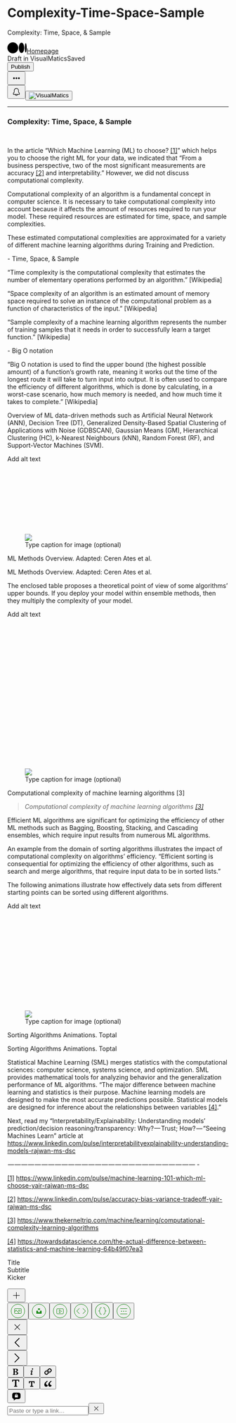 # Complexity-Time-Space-Sample
Complexity: Time, Space, &amp; Sample
<html xmlns:cc="http://creativecommons.org/ns#"><head prefix="og: http://ogp.me/ns# fb: http://ogp.me/ns/fb# medium-com: http://ogp.me/ns/fb/medium-com#"><meta name="google" content="notranslate"><meta http-equiv="Content-Type" content="text/html; charset=utf-8"><meta name="viewport" content="width=device-width, initial-scale=1.0, viewport-fit=contain"><title>Editing Complexity: Time, Space, &amp; Sample – Medium</title><link rel="canonical" href="https://medium.com/p/a00f5484d0e2/edit"><meta name="robots" content="index, follow"><meta name="title" content="Editing Complexity: Time, Space, &amp; Sample – Medium"><meta name="referrer" content="always"><meta name="description" content="You are currently editing Complexity: Time, Space, &amp; Sample."><meta name="theme-color" content="#000000"><meta property="og:title" content="Editing Complexity: Time, Space, &amp; Sample – Medium"><meta property="twitter:title" content="Editing Complexity: Time, Space, &amp; Sample – Medium"><meta property="og:url" content="https://medium.com/p/a00f5484d0e2/edit"><meta property="fb:app_id" content="542599432471018"><meta property="og:description" content="You are currently editing Complexity: Time, Space, &amp; Sample."><meta name="twitter:description" content="You are currently editing Complexity: Time, Space, &amp; Sample."><meta name="twitter:image:src" content=""><meta name="twitter:site" content="@Medium"><meta property="og:site_name" content="Medium"><meta name="twitter:app:name:iphone" content="Medium"><meta name="twitter:app:id:iphone" content="828256236"><meta name="twitter:app:url:iphone" content="medium://p/a00f5484d0e2/edit"><meta property="al:ios:app_name" content="Medium"><meta property="al:ios:app_store_id" content="828256236"><meta property="al:android:package" content="com.medium.reader"><meta property="al:android:app_name" content="Medium"><meta property="al:ios:url" content="medium://p/a00f5484d0e2/edit"><meta property="al:android:url" content="medium://p/a00f5484d0e2/edit"><meta property="al:web:url" content="https://medium.com/p/a00f5484d0e2/edit"><link rel="search" type="application/opensearchdescription+xml" title="Medium" href="/osd.xml"><link rel="alternate" href="android-app://com.medium.reader/https/medium.com/p/a00f5484d0e2/edit"><script async="" src="https://cdn.branch.io/branch-latest.min.js"></script><script type="application/ld+json">{"@context":"http://schema.org","@type":"NewsArticle","image":{"@type":"ImageObject","width":744,"height":260,"url":"https://cdn-images-1.medium.com/max/744/0*t-SLohnifOaPkCt8"},"url":"https://medium.com/p/a00f5484d0e2/edit","dateCreated":"2023-01-30T21:17:10.004Z","datePublished":"2023-01-30T21:17:10.004Z","dateModified":"2023-01-30T21:17:25.121Z","headline":"Complexity: Time, Space, & Sample","name":"Complexity: Time, Space, & Sample","articleId":"a00f5484d0e2","thumbnailUrl":"https://cdn-images-1.medium.com/max/744/0*t-SLohnifOaPkCt8","author":{"@type":"Person","name":"VisualMatics","url":"https://medium.com/@visualmatics"},"creator":["VisualMatics"],"publisher":{"@type":"Organization","name":"Medium","url":"https://medium.com/","logo":{"@type":"ImageObject","width":308,"height":60,"url":"https://cdn-images-1.medium.com/max/308/1*OMF3fSqH8t4xBJ9-6oZDZw.png"}},"mainEntityOfPage":"https://medium.com/p/a00f5484d0e2/edit"}</script><link rel="stylesheet" type="text/css" class="js-glyph-" id="glyph-8" href="https://glyph.medium.com/css/e/sr/latin/e/ssr/latin/e/ssb/latin/m2-unbound-source-serif-pro.css"><link rel="stylesheet" href="https://cdn-static-1.medium.com/_/fp/css/main-branding-base.tYgUPOPw7MGBp8T9C8o3PQ.12.css"><script>!function(n,e){var t,o,i,c=[],f={passive:!0,capture:!0},r=new Date,a="pointerup",u="pointercancel";function p(n,c){t||(t=c,o=n,i=new Date,w(e),s())}function s(){o>=0&&o<i-r&&(c.forEach(function(n){n(o,t)}),c=[])}function l(t){if(t.cancelable){var o=(t.timeStamp>1e12?new Date:performance.now())-t.timeStamp;"pointerdown"==t.type?function(t,o){function i(){p(t,o),r()}function c(){r()}function r(){e(a,i,f),e(u,c,f)}n(a,i,f),n(u,c,f)}(o,t):p(o,t)}}function w(n){["click","mousedown","keydown","touchstart","pointerdown"].forEach(function(e){n(e,l,f)})}w(n),self.perfMetrics=self.perfMetrics||{},self.perfMetrics.onFirstInputDelay=function(n){c.push(n),s()}}(addEventListener,removeEventListener);</script><script>document.domain = document.domain;</script><script>if (window.top !== window.self) window.location = 'about:blank';var OB_startTime = new Date().getTime(); var OB_loadErrors = []; function _onerror(e) { OB_loadErrors.push(e) }; if (document.addEventListener) document.addEventListener("error", _onerror, true); else if (document.attachEvent) document.attachEvent("onerror", _onerror); function _asyncScript(u) {var d = document, f = d.getElementsByTagName("script")[0], s = d.createElement("script"); s.type = "text/javascript"; s.async = true; s.src = u; f.parentNode.insertBefore(s, f);}function _asyncStyles(u) {var d = document, f = d.getElementsByTagName("script")[0], s = d.createElement("link"); s.rel = "stylesheet"; s.href = u; f.parentNode.insertBefore(s, f); return s}(new Image()).src = "/_/stat?event=pixel.load&origin=" + encodeURIComponent(location.origin);</script><script>window.ga=window.ga||function(){(ga.q=ga.q||[]).push(arguments)};ga.l=+new Date; ga("create", "UA-24232453-2", "auto", {"allowLinker": true, "legacyCookieDomain": window.location.hostname});ga("send", "pageview");</script><script async="" src="https://www.google-analytics.com/analytics.js"></script><!--[if lt IE 9]><script charset="UTF-8" src="https://cdn-static-1.medium.com/_/fp/js/shiv.RI2ePTZ5gFmMgLzG5bEVAA.12.js"></script><![endif]--><link rel="icon" href="https://miro.medium.com/1*m-R_BkNf1Qjr1YbyOIJY2w.png" class="js-favicon"><link rel="apple-touch-icon" sizes="152x152" href="https://cdn-images-1.medium.com/fit/c/152/152/1*m-R_BkNf1Qjr1YbyOIJY2w.png"><link rel="apple-touch-icon" sizes="120x120" href="https://cdn-images-1.medium.com/fit/c/120/120/1*m-R_BkNf1Qjr1YbyOIJY2w.png"><link rel="apple-touch-icon" sizes="76x76" href="https://cdn-images-1.medium.com/fit/c/76/76/1*m-R_BkNf1Qjr1YbyOIJY2w.png"><link rel="apple-touch-icon" sizes="60x60" href="https://cdn-images-1.medium.com/fit/c/60/60/1*m-R_BkNf1Qjr1YbyOIJY2w.png"><link rel="mask-icon" href="https://cdn-static-1.medium.com/_/fp/icons/monogram-mask.KPLCSFEZviQN0jQ7veN2RQ.12.svg" color="#171717"><meta property="og:type" content="website"></head><body itemscope="" class="postShowScreen is-postEditMode browser-chrome os-windows is-withMagicUnderlines v-unbound v-glyph v-glyph--m2-unbound-source-serif-pro is-js" data-action-scope="_actionscope_0"><script>document.body.className = document.body.className.replace(/(^|\s)is-noJs(\s|$)/, "$1is-js$2")</script><div class="site-main surface-container" id="container"><div class="butterBar butterBar--error" data-action-scope="_actionscope_1"></div><div class="surface" id="_obv.shell._surface_1675114275011" style="display: block; visibility: visible;"><div class="screenContent surface-content" data-used="true" data-action-scope="_actionscope_3"><script src="https://cdnjs.cloudflare.com/ajax/libs/highlight.js/11.6.0/highlight.min.js"></script><canvas class="canvas-renderer" width="730" height="961"></canvas><div class="container u-maxWidth740 u-xs-margin0 notesPositionContainer js-notesPositionContainer"><div class="notesMarkers" data-action-scope="_actionscope_7"></div></div><div class="metabar u-clearfix u-fixed u-backgroundTransparentWhiteDarkest u-xs-sizeFullViewportWidth js-metabar" data-action-scope="_actionscope_6"><div class="branch-journeys-top"></div><div class="js-metabarMiddle metabar-inner u-marginAuto u-maxWidth1032 u-flexCenter u-justifyContentSpaceBetween u-height65 u-xs-height56 u-paddingHorizontal20"><div class="metabar-block u-flex1 u-flexCenter"><div class="js-metabarLogoLeft"><a href="https://medium.com/" data-log-event="home" class="siteNav-logo u-fillBlack u-flex0 u-flexCenter u-paddingTop0"><span class="svgIcon svgIcon--logoMonogramUnbound svgIcon--25px"><svg class="svgIcon-use" height="25" viewBox="0 0 1043.63 592.71"><g data-name="Layer 2"><g data-name="Layer 1"><path d="M588.67 296.36c0 163.67-131.78 296.35-294.33 296.35S0 460 0 296.36 131.78 0 294.34 0s294.33 132.69 294.33 296.36"></path><path d="M911.56 296.36c0 154.06-65.89 279-147.17 279s-147.17-124.94-147.17-279 65.88-279 147.16-279 147.17 124.9 147.17 279"></path><path d="M1043.63 296.36c0 138-23.17 249.94-51.76 249.94s-51.75-111.91-51.75-249.94 23.17-249.94 51.75-249.94 51.76 111.9 51.76 249.94"></path></g></g></svg></span><span class="u-textScreenReader">Homepage</span></a></div><div class="u-flexCenter u-height65 u-xs-height56 u-marginLeft10"><span class="js-metabarMessage u-textColorDarker">Draft in VisualMatics<span class="u-textColorNormal u-marginLeft18">Saved</span></span></div></div><div class="metabar-block u-flex0 u-flexCenter"><div class="u-flexCenter u-height65 u-xs-height56 u-paddingLeft8 u-paddingRight8"><button class="button button--primary button--filled button--smaller button--withChrome u-accentColor--buttonNormal button--publish js-publishButton js-buttonRequiresPostId u-paddingLeft10 u-paddingRight10 button--chromeless js-buttonDisabledPrimary" data-action="show-prepublish" data-action-source="post_edit_prepublish"><span class="js-publishDialogButtonText">Publish</span></button></div><div class="u-flexCenter u-height65 u-xs-height56 u-paddingLeft8 u-paddingRight8"><button class="button button--circle button--chromeless u-baseColor--buttonNormal button--withIcon button--withSvgIcon js-moreActionsButton" data-action="show-post-actions-popover"><span class="svgIcon svgIcon--moreFilled svgIcon--25px"><svg class="svgIcon-use" width="25" height="25"><path d="M5 12.5c0 .552.195 1.023.586 1.414.39.39.862.586 1.414.586.552 0 1.023-.195 1.414-.586.39-.39.586-.862.586-1.414 0-.552-.195-1.023-.586-1.414A1.927 1.927 0 007 10.5c-.552 0-1.023.195-1.414.586-.39.39-.586.862-.586 1.414zm5.617 0c0 .552.196 1.023.586 1.414.391.39.863.586 1.414.586.552 0 1.023-.195 1.414-.586.39-.39.586-.862.586-1.414 0-.552-.195-1.023-.586-1.414a1.927 1.927 0 00-1.414-.586c-.551 0-1.023.195-1.414.586-.39.39-.586.862-.586 1.414zm5.6 0c0 .552.195 1.023.586 1.414.39.39.868.586 1.432.586.551 0 1.023-.195 1.413-.586.391-.39.587-.862.587-1.414 0-.552-.196-1.023-.587-1.414a1.927 1.927 0 00-1.413-.586c-.565 0-1.042.195-1.432.586-.39.39-.586.862-.587 1.414z" fill-rule="evenodd"></path></svg></span></button></div><div class="buttonSet buttonSet--wide"><button class="button button--small button--chromeless is-inSiteNavBar u-baseColor--buttonNormal button--withIcon button--withSvgIcon button--activity js-notificationsButton u-marginRight16 u-xs-marginRight10 u-lineHeight0 u-size25x25" title="Notifications" aria-label="Notifications" data-action="open-notifications"><span class="svgIcon svgIcon--bell svgIcon--25px"><svg class="svgIcon-use" width="25" height="25" viewBox="-293 409 25 25"><path d="M-273.327 423.67l-1.673-1.52v-3.646a5.5 5.5 0 00-6.04-5.474c-2.86.273-4.96 2.838-4.96 5.71v3.41l-1.68 1.553c-.204.19-.32.456-.32.734V427a1 1 0 001 1h3.49a3.079 3.079 0 003.01 2.45 3.08 3.08 0 003.01-2.45h3.49a1 1 0 001-1v-2.59c0-.28-.12-.55-.327-.74zm-7.173 5.63c-.842 0-1.55-.546-1.812-1.3h3.624a1.92 1.92 0 01-1.812 1.3zm6.35-2.45h-12.7v-2.347l1.63-1.51c.236-.216.37-.522.37-.843v-3.41c0-2.35 1.72-4.356 3.92-4.565a4.353 4.353 0 014.78 4.33v3.645c0 .324.137.633.376.85l1.624 1.477v2.373z"></path></svg></span></button><button class="button button--chromeless u-baseColor--buttonNormal is-inSiteNavBar js-userActions" aria-haspopup="true" data-action="open-userActions"><div class="avatar"><img src="https://cdn-images-1.medium.com/fit/c/32/32/1*RlNucLmW3MrgCn2EigWypQ.png" class="avatar-image avatar-image--icon" alt="VisualMatics"></div></button></div></div></div></div><div class="metabar metabar--spacer js-metabarSpacer u-height65 u-xs-height56"></div><main role="main"><article class=" u-minHeight100vhOffset65 u-overflowHidden postArticle postArticle--full"><div class="postArticle-content js-postField js-notesSource editable" id="editor_7" g_editable="true" role="textbox" contenteditable="true" data-default-value="Title
Tell your story…"><section name="7b83" class="section section--body section--first section--last"><div class="section-divider"><hr class="section-divider"></div><div class="section-content"><div class="section-inner sectionLayout--insetColumn"><h3 name="d7da" class="graf graf--h3 graf--leading graf--title">Complexity: Time, Space, &amp;&nbsp;Sample</h3><p name="7908" class="graf graf--p graf--empty graf-after--h3"><br></p><p name="c7f8" class="graf graf--p graf-after--p">In the article “Which Machine Learning (ML) to choose? <a href="https://medium.com/r/?url=https%3A%2F%2Fwww.linkedin.com%2Fpulse%2Fmachine-learning-101-which-ml-choose-yair-rajwan-ms-dsc" data-href="https://medium.com/r/?url=https%3A%2F%2Fwww.linkedin.com%2Fpulse%2Fmachine-learning-101-which-ml-choose-yair-rajwan-ms-dsc" class="markup--anchor markup--p-anchor" data-tooltip="https://medium.com/r/?url=https%3A%2F%2Fwww.linkedin.com%2Fpulse%2Fmachine-learning-101-which-ml-choose-yair-rajwan-ms-dsc" data-tooltip-position="bottom" data-tooltip-type="link" target="_blank">[1]</a>” which helps you to choose the right ML for your data, we indicated that “From a business perspective, two of the most significant measurements are accuracy <a href="https://medium.com/r/?url=https%3A%2F%2Fwww.linkedin.com%2Fpulse%2Faccuracy-bias-variance-tradeoff-yair-rajwan-ms-dsc" data-href="https://medium.com/r/?url=https%3A%2F%2Fwww.linkedin.com%2Fpulse%2Faccuracy-bias-variance-tradeoff-yair-rajwan-ms-dsc" class="markup--anchor markup--p-anchor" data-tooltip="https://medium.com/r/?url=https%3A%2F%2Fwww.linkedin.com%2Fpulse%2Faccuracy-bias-variance-tradeoff-yair-rajwan-ms-dsc" data-tooltip-position="bottom" data-tooltip-type="link" target="_blank">[2]</a> and interpretability.” However, we did not discuss computational complexity.</p><p name="8653" class="graf graf--p graf-after--p">Computational complexity of an algorithm is a fundamental concept in computer science. It is necessary to take computational complexity into account because it affects the amount of resources required to run your model. These required resources are estimated for time, space, and sample complexities.</p><p name="99fc" class="graf graf--p graf-after--p">These estimated computational complexities are approximated for a variety of different machine learning algorithms during Training and Prediction.</p><p name="f51f" class="graf graf--p graf-after--p">- Time, Space, &amp; Sample</p><p name="567f" class="graf graf--p graf--startsWithDoubleQuote graf-after--p">“Time complexity is the computational complexity that estimates the number of elementary operations performed by an algorithm.” [Wikipedia]</p><p name="c2da" class="graf graf--p graf--startsWithDoubleQuote graf-after--p">“Space complexity of an algorithm is an estimated amount of memory space required to solve an instance of the computational problem as a function of characteristics of the input.” [Wikipedia]</p><p name="5187" class="graf graf--p graf--startsWithDoubleQuote graf-after--p">“Sample complexity of a machine learning algorithm represents the number of training samples that it needs in order to successfully learn a target function.” [Wikipedia]</p><p name="29f1" class="graf graf--p graf-after--p">- Big O notation</p><p name="92cc" class="graf graf--p graf--startsWithDoubleQuote graf-after--p">“Big O notation is used to find the upper bound (the highest possible amount) of a function’s growth rate, meaning it works out the time of the longest route it will take to turn input into output. It is often used to compare the efficiency of different algorithms, which is done by calculating, in a worst-case scenario, how much memory is needed, and how much time it takes to complete.” [Wikipedia]</p><p name="db4f" class="graf graf--p graf-after--p">Overview of ML data-driven methods such as Artificial Neural Network (ANN), Decision Tree (DT), Generalized Density-Based Spatial Clustering of Applications with Noise (GDBSCAN), Gaussian Means (GM), Hierarchical Clustering (HC), k-Nearest Neighbours (kNN), Random Forest (RF), and Support-Vector Machines (SVM).</p><p name="8dd6" class="graf graf--p graf-after--p">Add alt text</p><figure tabindex="0" contenteditable="false" name="8d41" class="graf graf--figure graf-after--p is-defaultValue"><div class="aspectRatioPlaceholder is-locked" style="max-width: 700px; max-height: 245px;"><div class="aspectRatioPlaceholder-fill" style="padding-bottom: 34.9%;"></div><img class="graf-image" data-image-id="0*t-SLohnifOaPkCt8" data-width="744" data-height="260" src="https://cdn-images-1.medium.com/max/800/0*t-SLohnifOaPkCt8"><div class="crosshair u-ignoreBlock"></div></div><figcaption class="imageCaption" contenteditable="true" data-default-value="Type caption for image (optional)"><span class="defaultValue">Type caption for image (optional)</span><br></figcaption></figure><p name="fba6" class="graf graf--p graf-after--figure">ML Methods Overview. Adapted: Ceren Ates et al.</p><p name="2736" class="graf graf--p graf-after--p">ML Methods Overview. Adapted: Ceren Ates et al.</p><p name="a5d7" class="graf graf--p graf-after--p">The enclosed table proposes a theoretical point of view of some algorithms’ upper bounds. If you deploy your model within ensemble methods, then they multiply the complexity of your model.</p><p name="91fc" class="graf graf--p graf-after--p">Add alt text</p><figure tabindex="0" contenteditable="false" name="7230" class="graf graf--figure graf-after--p is-defaultValue"><div class="aspectRatioPlaceholder is-locked" style="max-width: 700px; max-height: 541px;"><div class="aspectRatioPlaceholder-fill" style="padding-bottom: 77.3%;"></div><img class="graf-image" data-image-id="0*TCKF8qbuW8vWHVN6" data-width="1294" data-height="1000" src="https://cdn-images-1.medium.com/max/800/0*TCKF8qbuW8vWHVN6"><div class="crosshair u-ignoreBlock"></div></div><figcaption class="imageCaption" contenteditable="true" data-default-value="Type caption for image (optional)"><span class="defaultValue">Type caption for image (optional)</span><br></figcaption></figure><p name="95fa" class="graf graf--p graf-after--figure">Computational complexity of machine learning algorithms [3]</p><blockquote name="f18b" class="graf graf--blockquote graf-after--p"><em class="markup--em markup--blockquote-em">Computational complexity of machine learning algorithms </em><a href="https://medium.com/r/?url=https%3A%2F%2Fwww.thekerneltrip.com%2Fmachine%2Flearning%2Fcomputational-complexity-learning-algorithms" data-href="https://medium.com/r/?url=https%3A%2F%2Fwww.thekerneltrip.com%2Fmachine%2Flearning%2Fcomputational-complexity-learning-algorithms" class="markup--anchor markup--blockquote-anchor" rel="noopener nofollow" data-tooltip="https://medium.com/r/?url=https%3A%2F%2Fwww.thekerneltrip.com%2Fmachine%2Flearning%2Fcomputational-complexity-learning-algorithms" data-tooltip-position="bottom" data-tooltip-type="link" target="_blank"><em class="markup--em markup--blockquote-em">[3]</em></a></blockquote><p name="e8e4" class="graf graf--p graf-after--blockquote">Efficient ML algorithms are significant for optimizing the efficiency of other ML methods such as Bagging, Boosting, Stacking, and Cascading ensembles, which require input results from numerous ML algorithms.</p><p name="25b3" class="graf graf--p graf-after--p">An example from the domain of sorting algorithms illustrates the impact of computational complexity on algorithms’ efficiency. “Efficient sorting is consequential for optimizing the efficiency of other algorithms, such as search and merge algorithms, that require input data to be in sorted lists.”</p><p name="0e37" class="graf graf--p graf-after--p">The following animations illustrate how effectively data sets from different starting points can be sorted using different algorithms.</p><p name="641b" class="graf graf--p graf-after--p">Add alt text</p><figure tabindex="0" contenteditable="false" name="14f9" class="graf graf--figure graf-after--p is-defaultValue"><div class="aspectRatioPlaceholder is-locked" style="max-width: 700px; max-height: 355px;"><div class="aspectRatioPlaceholder-fill" style="padding-bottom: 50.7%;"></div><img class="graf-image" data-image-id="0*hb2vuTtNLjPn8aKR" data-width="744" data-height="377" src="https://cdn-images-1.medium.com/max/800/0*hb2vuTtNLjPn8aKR"><div class="crosshair u-ignoreBlock"></div></div><figcaption class="imageCaption" contenteditable="true" data-default-value="Type caption for image (optional)"><span class="defaultValue">Type caption for image (optional)</span><br></figcaption></figure><p name="9d7d" class="graf graf--p graf-after--figure">Sorting Algorithms Animations. Toptal</p><p name="eb92" class="graf graf--p graf-after--p">Sorting Algorithms Animations. Toptal</p><p name="3724" class="graf graf--p graf-after--p">Statistical Machine Learning (SML) merges statistics with the computational sciences: computer science, systems science, and optimization. SML provides mathematical tools for analyzing behavior and the generalization performance of ML algorithms. “The major difference between machine learning and statistics is their purpose. Machine learning models are designed to make the most accurate predictions possible. Statistical models are designed for inference about the relationships between variables <a href="https://medium.com/r/?url=https%3A%2F%2Ftowardsdatascience.com%2Fthe-actual-difference-between-statistics-and-machine-learning-64b49f07ea3" data-href="https://medium.com/r/?url=https%3A%2F%2Ftowardsdatascience.com%2Fthe-actual-difference-between-statistics-and-machine-learning-64b49f07ea3" class="markup--anchor markup--p-anchor" rel="noopener nofollow" data-tooltip="https://medium.com/r/?url=https%3A%2F%2Ftowardsdatascience.com%2Fthe-actual-difference-between-statistics-and-machine-learning-64b49f07ea3" data-tooltip-position="bottom" data-tooltip-type="link" target="_blank">[4]</a>.”</p><p name="1038" class="graf graf--p graf-after--p">Next, read my “Interpretability/Explainability: Understanding models’ prediction/decision reasoning/transparency: Why?&hairsp;—&hairsp;Trust; How?&hairsp;—&hairsp;“Seeing Machines Learn” article at <a href="https://medium.com/r/?url=https%3A%2F%2Fwww.linkedin.com%2Fpulse%2Finterpretabilityexplainability-understanding-models-rajwan-ms-dsc" data-href="https://medium.com/r/?url=https%3A%2F%2Fwww.linkedin.com%2Fpulse%2Finterpretabilityexplainability-understanding-models-rajwan-ms-dsc" class="markup--anchor markup--p-anchor" target="_blank">https://www.linkedin.com/pulse/interpretabilityexplainability-understanding-models-rajwan-ms-dsc</a></p><p name="6336" class="graf graf--p graf-after--p">&hairsp;—&hairsp;—&hairsp;—&hairsp;—&hairsp;—&hairsp;—&hairsp;—&hairsp;—&hairsp;—&hairsp;—&hairsp;—&hairsp;—&hairsp;—&hairsp;—&hairsp;—&hairsp;—&hairsp;—&hairsp;—&hairsp;—&hairsp;—&hairsp;—&hairsp;—&hairsp;—&hairsp;—&hairsp;—&hairsp;—&hairsp;—&hairsp;— -</p><p name="cc08" class="graf graf--p graf-after--p"><a href="https://medium.com/r/?url=https%3A%2F%2Fwww.linkedin.com%2Fpulse%2Fmachine-learning-101-which-ml-choose-yair-rajwan-ms-dsc" data-href="https://medium.com/r/?url=https%3A%2F%2Fwww.linkedin.com%2Fpulse%2Fmachine-learning-101-which-ml-choose-yair-rajwan-ms-dsc" class="markup--anchor markup--p-anchor" data-tooltip="https://medium.com/r/?url=https%3A%2F%2Fwww.linkedin.com%2Fpulse%2Fmachine-learning-101-which-ml-choose-yair-rajwan-ms-dsc" data-tooltip-position="bottom" data-tooltip-type="link" target="_blank">[1]</a> <a href="https://medium.com/r/?url=https%3A%2F%2Fwww.linkedin.com%2Fpulse%2Fmachine-learning-101-which-ml-choose-yair-rajwan-ms-dsc" data-href="https://medium.com/r/?url=https%3A%2F%2Fwww.linkedin.com%2Fpulse%2Fmachine-learning-101-which-ml-choose-yair-rajwan-ms-dsc" class="markup--anchor markup--p-anchor" target="_blank">https://www.linkedin.com/pulse/machine-learning-101-which-ml-choose-yair-rajwan-ms-dsc</a></p><p name="b8aa" class="graf graf--p graf-after--p"><a href="https://medium.com/r/?url=https%3A%2F%2Fwww.linkedin.com%2Fpulse%2Faccuracy-bias-variance-tradeoff-yair-rajwan-ms-dsc" data-href="https://medium.com/r/?url=https%3A%2F%2Fwww.linkedin.com%2Fpulse%2Faccuracy-bias-variance-tradeoff-yair-rajwan-ms-dsc" class="markup--anchor markup--p-anchor" data-tooltip="https://medium.com/r/?url=https%3A%2F%2Fwww.linkedin.com%2Fpulse%2Faccuracy-bias-variance-tradeoff-yair-rajwan-ms-dsc" data-tooltip-position="bottom" data-tooltip-type="link" target="_blank">[2]</a> <a href="https://medium.com/r/?url=https%3A%2F%2Fwww.linkedin.com%2Fpulse%2Faccuracy-bias-variance-tradeoff-yair-rajwan-ms-dsc" data-href="https://medium.com/r/?url=https%3A%2F%2Fwww.linkedin.com%2Fpulse%2Faccuracy-bias-variance-tradeoff-yair-rajwan-ms-dsc" class="markup--anchor markup--p-anchor" target="_blank">https://www.linkedin.com/pulse/accuracy-bias-variance-tradeoff-yair-rajwan-ms-dsc</a></p><p name="4cc1" class="graf graf--p graf-after--p"><a href="https://medium.com/r/?url=https%3A%2F%2Fwww.thekerneltrip.com%2Fmachine%2Flearning%2Fcomputational-complexity-learning-algorithms" data-href="https://medium.com/r/?url=https%3A%2F%2Fwww.thekerneltrip.com%2Fmachine%2Flearning%2Fcomputational-complexity-learning-algorithms" class="markup--anchor markup--p-anchor" rel="noopener nofollow" data-tooltip="https://medium.com/r/?url=https%3A%2F%2Fwww.thekerneltrip.com%2Fmachine%2Flearning%2Fcomputational-complexity-learning-algorithms" data-tooltip-position="bottom" data-tooltip-type="link" target="_blank">[3]</a> <a href="https://medium.com/r/?url=https%3A%2F%2Fwww.thekerneltrip.com%2Fmachine%2Flearning%2Fcomputational-complexity-learning-algorithms" data-href="https://medium.com/r/?url=https%3A%2F%2Fwww.thekerneltrip.com%2Fmachine%2Flearning%2Fcomputational-complexity-learning-algorithms" class="markup--anchor markup--p-anchor" rel="noopener nofollow" target="_blank">https://www.thekerneltrip.com/machine/learning/computational-complexity-learning-algorithms</a></p><p name="53e3" class="graf graf--p graf-after--p graf--trailing"><a href="https://medium.com/r/?url=https%3A%2F%2Ftowardsdatascience.com%2Fthe-actual-difference-between-statistics-and-machine-learning-64b49f07ea3" data-href="https://medium.com/r/?url=https%3A%2F%2Ftowardsdatascience.com%2Fthe-actual-difference-between-statistics-and-machine-learning-64b49f07ea3" class="markup--anchor markup--p-anchor" rel="noopener nofollow" data-tooltip="https://medium.com/r/?url=https%3A%2F%2Ftowardsdatascience.com%2Fthe-actual-difference-between-statistics-and-machine-learning-64b49f07ea3" data-tooltip-position="bottom" data-tooltip-type="link" target="_blank">[4]</a> <a href="https://medium.com/r/?url=https%3A%2F%2Ftowardsdatascience.com%2Fthe-actual-difference-between-statistics-and-machine-learning-64b49f07ea3" data-href="https://medium.com/r/?url=https%3A%2F%2Ftowardsdatascience.com%2Fthe-actual-difference-between-statistics-and-machine-learning-64b49f07ea3" class="markup--anchor markup--p-anchor" rel="noopener nofollow" target="_blank">https://towardsdatascience.com/the-actual-difference-between-statistics-and-machine-learning-64b49f07ea3</a></p></div></div></section></div><div class="u-sm-hide u-absolute u-marginRight30 u-textColorNormal u-fontSize14 u-textAlignRight u-hide" style="top: 23px; right: 1301.5px; height: 68.5px;"><div class="u-absolute u-left14 u-top0 u-width1 u-height100pct u-overflowHidden"><div class="js-labelBar u-borderRightLighter u-transition--transform125 u-height100pct u-absolute u-topNegative100Percent" style="transform: translate3d(0px, 68.5px, 0px);"></div></div><div class="js-titleLabel u-paddingTop19 u-absolute u-top0 u-right0 u-transition--transform200Spring u-transition--fadeIn200Delay150" style="transform: translate3d(0px, 0px, 0px);">Title</div><div class="js-subtitleLabel u-paddingTop11 u-absolute u-top0 u-right0 u-transition--transform200Spring u-transition--fadeOut100">Subtitle</div><div class="js-kickerLabel u-paddingTop4 u-absolute u-top0 u-right0 u-transition--transform200Spring u-transition--fadeOut100">Kicker</div></div><div class="inlineTooltip buttonScalableGroup" style=""><button class="button button--small button--circle button--dark button--withChrome u-baseColor--buttonDark button--withIcon button--withSvgIcon button--inlineTooltipControl js-inlineTooltipControl" title="Add an image, video, embed, or new part" aria-label="Add an image, video, embed, or new part" data-action="inline-menu" tabindex="-1"><span class="svgIcon svgIcon--addMediaPlus svgIcon--25px"><svg class="svgIcon-use" width="25" height="25"><path d="M20 12h-7V5h-1v7H5v1h7v7h1v-7h7" fill-rule="evenodd"></path></svg></span></button><div class="inlineTooltip-menu"><button class="button button--small button--circle button--dark button--withChrome u-baseColor--buttonDark button--withIcon button--withSvgIcon button--scale u-transitionSeries button--chromeless" title="Add an image" aria-label="Add an image" data-action="inline-menu-image" tabindex="-1"><span class="svgIcon svgIcon--addMediaImageInline svgIcon--33px"><svg class="svgIcon-use" width="32" height="32" viewBox="0 0 32 32" fill="none" xmlns="http://www.w3.org/2000/svg"><path fill-rule="evenodd" clip-rule="evenodd" d="M19 17C20.1046 17 21 16.1046 21 15C21 13.8954 20.1046 13 19 13C17.8954 13 17 13.8954 17 15C17 16.1046 17.8954 17 19 17ZM19 16C19.5523 16 20 15.5523 20 15C20 14.4477 19.5523 14 19 14C18.4477 14 18 14.4477 18 15C18 15.5523 18.4477 16 19 16Z" fill="#1A8917"></path><path fill-rule="evenodd" clip-rule="evenodd" d="M10 10H22C23.1046 10 24 10.8954 24 12V20C24 21.1046 23.1046 22 22 22H10C8.89543 22 8 21.1046 8 20V12C8 10.8954 8.89543 10 10 10ZM10 11C9.44772 11 9 11.4477 9 12V16.2929L11.6464 13.6464C11.8417 13.4512 12.1583 13.4512 12.3536 13.6464L19.7071 21H22C22.5523 21 23 20.5523 23 20V12C23 11.4477 22.5523 11 22 11H10ZM18.2929 21L12 14.7071L9 17.7071V20C9 20.5523 9.44772 21 10 21H18.2929Z" fill="#1A8917"></path><rect x="0.5" y="0.5" width="31" height="31" rx="15.5" stroke="#1A8917"></rect></svg></span></button><button class="button button--small button--circle button--dark button--withChrome u-baseColor--buttonDark button--withIcon button--withSvgIcon button--scale u-transitionSeries button--chromeless" title="Add an image from Unsplash" aria-label="Add an image from Unsplash" data-action="inline-menu-unsplash-image" tabindex="-1"><span class="svgIcon svgIcon--addMediaUnsplashInline svgIcon--33px"><svg class="svgIcon-use" width="32" height="32" viewBox="0 0 32 32" fill="none" xmlns="http://www.w3.org/2000/svg"><path d="M18.2243 15.3135H22V22H10V15.3135H13.7757V18.6499H18.2105V15.3135H18.2243ZM18.2243 10H13.7757V13.3501H18.2105V10H18.2243Z" fill="#1A8917"></path><rect x="0.5" y="0.5" width="31" height="31" rx="15.5" stroke="#1A8917"></rect></svg></span></button><button class="button button--small button--circle button--dark button--withChrome u-baseColor--buttonDark button--withIcon button--withSvgIcon button--scale u-transitionSeries button--chromeless" title="Add a video" aria-label="Add a video" data-action="inline-menu-embed" data-action-value="Paste a YouTube, Vimeo, or other video link, and press Enter" tabindex="-1"><span class="svgIcon svgIcon--addMediaVideoInline svgIcon--33px"><svg class="svgIcon-use" width="32" height="32" viewBox="0 0 32 32" fill="none" xmlns="http://www.w3.org/2000/svg"><rect x="8.5" y="10.7609" width="15" height="11.5217" rx="1.5" stroke="#1A8917"></rect><path d="M19.5 16.5217L14.25 20.1364L14.25 12.907L19.5 16.5217Z" stroke="#1A8917" stroke-linejoin="round"></path><rect x="0.5" y="0.5" width="31" height="31" rx="15.5" stroke="#1A8917"></rect></svg></span></button><button class="button button--small button--circle button--dark button--withChrome u-baseColor--buttonDark button--withIcon button--withSvgIcon button--scale u-transitionSeries button--chromeless" title="Add an embed" aria-label="Add an embed" data-action="inline-menu-embed" data-action-value="Paste a link to embed content from another site (e.g. Twitter) and press Enter" tabindex="-1"><span class="svgIcon svgIcon--addMediaEmbedInline svgIcon--33px"><svg class="svgIcon-use" width="32" height="32" viewBox="0 0 32 32" fill="none" xmlns="http://www.w3.org/2000/svg"><path d="M12.3536 10.3536C12.5488 10.1583 12.5488 9.84171 12.3536 9.64645C12.1583 9.45118 11.8417 9.45118 11.6464 9.64645L12.3536 10.3536ZM6 16L5.64645 15.6464C5.45118 15.8417 5.45118 16.1583 5.64645 16.3536L6 16ZM11.6464 22.3536C11.8417 22.5488 12.1583 22.5488 12.3536 22.3536C12.5488 22.1583 12.5488 21.8417 12.3536 21.6464L11.6464 22.3536ZM11.6464 9.64645L5.64645 15.6464L6.35355 16.3536L12.3536 10.3536L11.6464 9.64645ZM5.64645 16.3536L11.6464 22.3536L12.3536 21.6464L6.35355 15.6464L5.64645 16.3536Z" fill="#1A8917"></path><path d="M19.6464 21.6464C19.4512 21.8417 19.4512 22.1583 19.6464 22.3536C19.8417 22.5488 20.1583 22.5488 20.3536 22.3536L19.6464 21.6464ZM26 16L26.3536 16.3536C26.5488 16.1583 26.5488 15.8417 26.3536 15.6464L26 16ZM20.3536 9.64645C20.1583 9.45118 19.8417 9.45118 19.6464 9.64645C19.4512 9.84171 19.4512 10.1583 19.6464 10.3536L20.3536 9.64645ZM20.3536 22.3536L26.3536 16.3536L25.6464 15.6464L19.6464 21.6464L20.3536 22.3536ZM26.3536 15.6464L20.3536 9.64645L19.6464 10.3536L25.6464 16.3536L26.3536 15.6464Z" fill="#1A8917"></path><rect x="0.5" y="0.5" width="31" height="31" rx="15.5" stroke="#1A8917"></rect></svg></span></button><button class="button button--small button--circle button--dark button--withChrome u-baseColor--buttonDark button--withIcon button--withSvgIcon button--scale u-transitionSeries button--chromeless" title="Add a new code block" aria-label="Add a new code block" data-action="inline-menu-code-block" tabindex="-1"><span class="svgIcon svgIcon--addCodeBlockInline svgIcon--33px"><svg class="svgIcon-use" width="33" height="33" viewBox="0 0 32 32" fill="none" xmlns="http://www.w3.org/2000/svg"><path fill-rule="evenodd" clip-rule="evenodd" d="M11.0507 9.44121C11.8211 8.71715 12.8235 8.5 13.7502 8.5C13.7502 8.5 14.2502 8.5 14.2502 9C14.2502 9.5 13.7502 9.5 13.7502 9.5C12.9627 9.5 12.2508 9.68563 11.7355 10.1699C11.2261 10.6487 10.8217 11.502 10.8217 13.0278C10.8217 14.3132 10.5023 15.2599 9.91522 15.8869C9.78404 16.027 9.64298 16.1474 9.49434 16.25C9.64298 16.3526 9.78404 16.473 9.91522 16.6131C10.5023 17.2401 10.8217 18.1868 10.8217 19.4722C10.8217 20.998 11.2261 21.8513 11.7355 22.3301C12.2508 22.8144 12.9627 23 13.7502 23C13.7502 23 14.2502 23 14.2502 23.5C14.2502 24 13.7502 24 13.7502 24C12.8235 24 11.8211 23.7829 11.0507 23.0588C10.2744 22.3293 9.82167 21.1686 9.82167 19.4722C9.82167 18.341 9.541 17.6765 9.18527 17.2966C8.83346 16.9209 7.75024 16.75 7.75024 16.75C7.75024 16.75 7.25024 16.75 7.25024 16.25C7.25024 15.75 7.75024 15.75 7.75024 15.75C7.75024 15.75 8.83346 15.5791 9.18527 15.2034C9.541 14.8235 9.82167 14.159 9.82167 13.0278C9.82167 11.3314 10.2744 10.1708 11.0507 9.44121ZM20.9495 9.44121C20.179 8.71715 19.1767 8.5 18.2499 8.5C18.2499 8.5 17.7499 8.5 17.7499 9C17.7499 9.5 18.2499 9.5 18.2499 9.5C19.0374 9.5 19.7493 9.68563 20.2646 10.1699C20.7741 10.6487 21.1785 11.502 21.1785 13.0278C21.1785 14.3132 21.4978 15.2599 22.0849 15.8869C22.2161 16.027 22.3572 16.1474 22.5058 16.25C22.3572 16.3526 22.2161 16.473 22.0849 16.6131C21.4978 17.2401 21.1785 18.1868 21.1785 19.4722C21.1785 20.998 20.7741 21.8513 20.2646 22.3301C19.7493 22.8144 19.0374 23 18.2499 23C18.2499 23 17.7499 23 17.7499 23.5C17.7499 24 18.2499 24 18.2499 24C19.1767 24 20.179 23.7829 20.9495 23.0588C21.7257 22.3293 22.1785 21.1686 22.1785 19.4722C22.1785 18.341 22.4592 17.6765 22.8149 17.2966C23.1667 16.9209 24.2499 16.75 24.2499 16.75C24.2499 16.75 24.7499 16.75 24.7499 16.25C24.7499 15.75 24.2499 15.75 24.2499 15.75C24.2499 15.75 23.1667 15.5791 22.8149 15.2034C22.4592 14.8235 22.1785 14.159 22.1785 13.0278C22.1785 11.3314 21.7257 10.1708 20.9495 9.44121Z" fill="#1A8917"></path><rect x="0.5" y="0.5" width="31" height="31" rx="15.5" stroke="#1A8917"></rect></svg></span></button><button class="button button--small button--circle button--dark button--withChrome u-baseColor--buttonDark button--withIcon button--withSvgIcon button--scale u-transitionSeries button--chromeless" title="Add a new part" aria-label="Add a new part" data-action="inline-menu-hr" tabindex="-1"><span class="svgIcon svgIcon--addDividerInline svgIcon--33px"><svg class="svgIcon-use" width="32" height="32" viewBox="0 0 32 32" fill="none" xmlns="http://www.w3.org/2000/svg"><path fill-rule="evenodd" clip-rule="evenodd" d="M8 10.5C8 10.2239 8.22386 10 8.5 10H23.5C23.7761 10 24 10.2239 24 10.5C24 10.7761 23.7761 11 23.5 11H8.5C8.22386 11 8 10.7761 8 10.5Z" fill="#1A8917"></path><path d="M17 16.5C17 17.0523 16.5523 17.5 16 17.5C15.4477 17.5 15 17.0523 15 16.5C15 15.9477 15.4477 15.5 16 15.5C16.5523 15.5 17 15.9477 17 16.5Z" fill="#1A8917"></path><path d="M12 16.5C12 17.0523 11.5523 17.5 11 17.5C10.4477 17.5 10 17.0523 10 16.5C10 15.9477 10.4477 15.5 11 15.5C11.5523 15.5 12 15.9477 12 16.5Z" fill="#1A8917"></path><path d="M22 16.5C22 17.0523 21.5523 17.5 21 17.5C20.4477 17.5 20 17.0523 20 16.5C20 15.9477 20.4477 15.5 21 15.5C21.5523 15.5 22 15.9477 22 16.5Z" fill="#1A8917"></path><path fill-rule="evenodd" clip-rule="evenodd" d="M8 22.5C8 22.2239 8.22386 22 8.5 22H23.5C23.7761 22 24 22.2239 24 22.5C24 22.7761 23.7761 23 23.5 23H8.5C8.22386 23 8 22.7761 8 22.5Z" fill="#1A8917"></path><rect x="0.5" y="0.5" width="31" height="31" rx="15.5" stroke="#1A8917"></rect></svg></span></button></div></div><footer class="u-paddingTop10"></footer></article></main><div class="drawer u-textAlignCenter js-drawer u-hide" data-action-scope="_actionscope_5"><button class="button button--close button--chromeless u-baseColor--buttonNormal button--withIcon button--withSvgIcon" data-action="toggle-drawer"><span class="svgIcon svgIcon--removeThin svgIcon--29px"><svg class="svgIcon-use" width="29" height="29"><path d="M20.13 8.11l-5.61 5.61-5.609-5.61-.801.801 5.61 5.61-5.61 5.61.801.8 5.61-5.609 5.61 5.61.8-.801-5.609-5.61 5.61-5.61" fill-rule="evenodd"></path></svg></span></button><div class="drawer-inner u-alignMiddle"><button class="button button--large button--circle button--chromeless u-baseColor--buttonNormal button--withIcon button--withSvgIcon" title="Show previous tip" aria-label="Show previous tip" data-action="previous-tip"><span class="svgIcon svgIcon--arrowLeft svgIcon--29px"><svg class="svgIcon-use" width="29" height="29"><path d="M18.663 24.927L8.2 14.463 18.663 4l1.29 1.147-9.316 9.316 9.316 9.317z" fill-rule="evenodd"></path></svg></span></button><div class="drawer-content u-alignBlock js-drawerTip"></div><button class="button button--large button--circle button--chromeless u-baseColor--buttonNormal button--withIcon button--withSvgIcon" title="Show next tip" aria-label="Show next tip" data-action="next-tip"><span class="svgIcon svgIcon--arrowRight svgIcon--29px"><svg class="svgIcon-use" width="29" height="29"><path d="M9.147 4l10.606 10.463L9.147 24.927 8 23.78l9.317-9.317L8 5.147z" fill-rule="evenodd"></path></svg></span></button></div></div><div class="u-translateNegative100Percent u-absolute u-top0 u-left0"><div class="js-dragPlaceholder u-width200"></div></div><div class="u-absolute u-backgroundGreenNormal u-transparent"></div><div class="highlightMenu" data-action-scope="_actionscope_4"><div class="highlightMenu-inner highlightMenu-media"><div class="buttonSet"></div></div><div class="highlightMenu-arrowClip"><span class="highlightMenu-arrow"></span></div></div><div class="highlightMenu is-flushTop" data-action-scope="_actionscope_2" style="left: 228px; top: 3119px;"><div class="highlightMenu-inner"><div class="buttonSet"><button class="button button--chromeless u-baseColor--buttonNormal button--withIcon button--withSvgIcon button--highlightMenu" data-action="bold" data-action-source="quote_menu" data-skip-onboarding="true"><span class="svgIcon svgIcon--bold svgIcon--21px"><svg class="svgIcon-use" width="21" height="21"><path d="M10.308 17.993h-5.92l.11-.894.783-.12c.56-.11.79-.224.79-.448V5.37c0-.225-.113-.336-.902-.448H4.5l-.114-.894h6.255c4.02 0 5.58 1.23 5.58 3.13 0 1.896-1.78 3.125-3.79 3.463v.11c2.69.34 4.25 1.56 4.25 3.57 0 2.35-2.01 3.69-6.37 3.69l.02.01h-.02zm-.335-12.96H8.967V10.5h1.23c1.788 0 2.79-1.23 2.79-2.683 0-1.685-1.004-2.803-3.006-2.803v.02zm-.223 6.36h-.783v5.588l1.225.23h.22c1.67 0 3.01-1.004 3.01-2.792 0-2.122-1.566-3.016-3.69-3.016h.018z" fill-rule="evenodd"></path></svg></span></button><button class="button button--chromeless u-baseColor--buttonNormal button--withIcon button--withSvgIcon button--highlightMenu" data-action="italic" data-action-source="quote_menu" data-skip-onboarding="true"><span class="svgIcon svgIcon--italic svgIcon--21px"><svg class="svgIcon-use" width="21" height="21"><path d="M9.847 18.04c-.533 0-2.027-.64-1.92-.853l2.027-7.68-.64-.214-1.387 1.494-.427-.427c.534-1.173 1.707-2.667 2.774-2.667.533 0 2.24.534 2.133.854l-2.133 7.786.533.214 1.6-1.067.427.427c-.64 1.066-1.92 2.133-2.987 2.133zm2.347-11.733c-.96 0-1.387-.64-1.387-1.387 0-1.067.747-1.92 1.493-1.92.854 0 1.387.64 1.387 1.493-.107 1.067-.747 1.814-1.493 1.814z" fill-rule="evenodd"></path></svg></span></button><button class="button button--chromeless u-baseColor--buttonNormal button--withIcon button--withSvgIcon button--highlightMenu is-active" data-action="link" data-action-source="quote_menu" data-skip-onboarding="true"><span class="svgIcon svgIcon--link svgIcon--21px"><svg class="svgIcon-use" width="21" height="21"><path d="M2.2 13.17c0-.575.125-1.11.375-1.605l.02-.018v-.02c.014 0 .02-.008.02-.02 0-.014 0-.02.02-.02.122-.256.31-.52.576-.805l3.19-3.18c0-.008 0-.015.01-.02.01-.006.01-.013.01-.02.44-.413.91-.7 1.44-.853-.63.71-1.03 1.5-1.19 2.36-.04.24-.06.52-.06.81 0 .14.01.24.02.33L4.67 12.1c-.19.19-.316.407-.376.653a1.33 1.33 0 00-.057.415c0 .155.02.314.06.477.075.21.2.403.376.58l1.286 1.31c.27.276.62.416 1.03.416.42 0 .78-.14 1.06-.42l1.23-1.25.79-.78 1.15-1.16c.08-.09.19-.22.28-.4.103-.2.15-.42.15-.67 0-.16-.02-.31-.056-.45l-.02-.02v-.02l-.07-.14c0-.01-.013-.03-.04-.06l-.06-.13-.02-.02c0-.02-.01-.03-.02-.05a.592.592 0 00-.143-.16l-.48-.5c0-.042.015-.1.04-.15l.06-.12 1.17-1.14.087-.09.56.57c.023.04.08.1.16.18l.05.04c.006.018.02.036.035.06l.04.054c.01.01.02.025.03.04.03.023.04.046.04.058.04.04.08.09.1.14l.02.02c0 .018.01.03.024.04l.105.197v.02c.098.157.19.384.297.68a1 1 0 01.04.255c.06.21.08.443.08.7 0 .22-.02.43-.06.63-.12.71-.44 1.334-.95 1.865l-.66.67-.97.972-1.554 1.57C8.806 17.654 7.98 18 7.01 18s-1.8-.34-2.487-1.026l-1.296-1.308a3.545 3.545 0 01-.913-1.627 4.541 4.541 0 01-.102-.88v-.01l-.012.01zm5.385-3.433c0-.183.023-.393.07-.63.13-.737.448-1.362.956-1.87l.66-.662.97-.983 1.56-1.56C12.48 3.34 13.3 3 14.27 3c.97 0 1.8.34 2.483 1.022l1.29 1.314c.44.438.744.976.913 1.618.067.32.102.614.102.87 0 .577-.123 1.11-.375 1.605l-.02.01v.02l-.02.04c-.148.27-.35.54-.6.81l-3.187 3.19c0 .01 0 .01-.01.02-.01 0-.01.01-.01.02-.434.42-.916.7-1.427.83.63-.67 1.03-1.46 1.19-2.36.04-.26.06-.53.06-.81 0-.14-.01-.26-.02-.35l1.99-1.97c.18-.21.3-.42.35-.65.04-.12.05-.26.05-.42 0-.16-.02-.31-.06-.48-.07-.19-.19-.38-.36-.58l-1.3-1.3a1.488 1.488 0 00-1.06-.42c-.42 0-.77.14-1.06.41L11.98 6.7l-.79.793-1.157 1.16c-.088.075-.186.21-.294.4-.09.233-.14.46-.14.67 0 .16.02.31.06.452l.02.02v.023l.06.144c0 .006.01.026.05.06l.06.125.02.02c0 .01 0 .013.01.02 0 .005.01.01.01.02.05.08.1.134.14.16l.47.5c0 .04-.02.093-.04.15l-.06.12-1.15 1.15-.1.08-.56-.56a2.31 2.31 0 00-.18-.187c-.02-.01-.02-.03-.02-.04l-.02-.02a.375.375 0 01-.1-.122c-.03-.024-.05-.043-.05-.06l-.1-.15-.02-.02-.02-.04L8 11.4v-.02a5.095 5.095 0 01-.283-.69 1.035 1.035 0 01-.04-.257 2.619 2.619 0 01-.093-.7v.007z" fill-rule="evenodd"></path></svg></span></button><div class="buttonSet-separator"></div><button class="button button--chromeless u-baseColor--buttonNormal button--withIcon button--withSvgIcon button--highlightMenu" data-action="h3" data-action-source="quote_menu" data-skip-onboarding="true"><span class="svgIcon svgIcon--tBigger svgIcon--21px"><svg class="svgIcon-use" width="21" height="21"><path d="M3 2v4.747h1.656l.383-2.568.384-.311h3.88V15.82l-.408.38-1.56.12V18h7.174v-1.68l-1.56-.12-.407-.38V3.868h3.879l.36.311.407 2.568h1.656V2z" fill-rule="evenodd"></path></svg></span></button><button class="button button--chromeless u-baseColor--buttonNormal button--withIcon button--withSvgIcon button--highlightMenu" data-action="h4" data-action-source="quote_menu" data-skip-onboarding="true"><span class="svgIcon svgIcon--tSmaller svgIcon--21px"><svg class="svgIcon-use" width="21" height="21"><path d="M4 5.5v4.74h1.657l.384-2.569.384-.312h2.733v8.461l-.41.38-1.91.12V18h7.179v-1.68l-1.912-.12-.405-.38V7.359h2.729l.36.312.408 2.57h1.657V5.5z" fill-rule="evenodd"></path></svg></span></button><button class="button button--chromeless u-baseColor--buttonNormal button--withIcon button--withSvgIcon button--highlightMenu" data-action="cycle-quote" data-action-source="quote_menu" data-skip-onboarding="true"><span class="svgIcon svgIcon--blockquote svgIcon--21px"><svg class="svgIcon-use" width="21" height="21" data-multipart="true"><path d="M15.48 18.024c-2.603 0-4.45-2.172-4.45-4.778 0-3.263 2.498-6.3 6.517-8.803l1.297 1.303c-2.497 1.63-3.91 3.042-3.91 5.214 0 2.824 3.91 3.582 3.91 3.91.11 1.41-1.194 3.15-3.366 3.15h.004v.004z"></path><path d="M6.578 18.024c-2.606 0-4.453-2.172-4.453-4.778 0-3.263 2.497-6.3 6.515-8.803l1.303 1.303c-2.606 1.63-3.907 3.042-3.907 5.106 0 2.823 3.91 3.58 3.91 3.91 0 1.518-1.304 3.257-3.368 3.257z"></path></svg></span></button><div class="buttonSet-separator"></div><button class="button button--chromeless u-baseColor--buttonNormal button--withIcon button--withSvgIcon button--highlightMenu" data-action="highlight" data-action-source="quote_menu" data-skip-onboarding="true"><span class="svgIcon svgIcon--privatenoteFilled svgIcon--25px"><svg class="svgIcon-use" width="25" height="25"><g fill-rule="evenodd"><path d="M17.662 4.552H7.346A4.36 4.36 0 003 8.898v5.685c0 2.168 1.614 3.962 3.697 4.28v2.77c0 .303.35.476.59.29l3.904-2.994h6.48c2.39 0 4.35-1.96 4.35-4.35V8.9c0-2.39-1.95-4.346-4.34-4.346zM16 14.31a.99.99 0 01-1.003.99h-4.994C9.45 15.3 9 14.85 9 14.31v-3.02a.99.99 0 011-.99v-.782a2.5 2.5 0 012.5-2.51c1.38 0 2.5 1.13 2.5 2.51v.782c.552.002 1 .452 1 .99v3.02z"></path><path d="M14 9.81c0-.832-.674-1.68-1.5-1.68-.833 0-1.5.84-1.5 1.68v.49h3v-.49z"></path></g></svg></span></button></div><div class="highlightMenu-linkinput"><input class="highlightMenu-linkinputField" type="text" placeholder="Paste or type a link…"><button class="button button--chromeless u-baseColor--buttonNormal button--withIcon button--withSvgIcon button--highlightMenu" data-action="cancelLink" data-action-source="quote_menu" data-skip-onboarding="true"><span class="svgIcon svgIcon--removeThin svgIcon--19px"><svg class="svgIcon-use" width="19" height="19"><path d="M13.792 4.6l-4.29 4.29-4.29-4.29-.612.613 4.29 4.29-4.29 4.29.613.612 4.29-4.29 4.29 4.29.612-.613-4.29-4.29 4.29-4.29" fill-rule="evenodd"></path></svg></span></button></div></div><div class="highlightMenu-arrowClip"><span class="highlightMenu-arrow"></span></div></div></div></div></div><div class="loadingBar"></div><script>// <![CDATA[
window["obvInit"] = function (opt_embedded) {window["obvInit"]["embedded"] = opt_embedded; window["obvInit"]["ready"] = true;}
// ]]></script><script>// <![CDATA[
var GLOBALS = {"audioUrl":"https://d1fcbxp97j4nb2.cloudfront.net","baseUrl":"https://medium.com","buildLabel":"20230130-1356-root","currentUser":{"userId":"42cd35049a15","username":"visualmatics","name":"VisualMatics","email":"visualmatics@gmail.com","bio":"Visual Science Informatics","imageId":"1*RlNucLmW3MrgCn2EigWypQ.png","createdAt":1674169904631,"lastPostCreatedAt":1675113430004,"isVerified":true,"subscriberEmail":"","onboardingStatus":2,"googleAccountId":"112005490621603275018","googleEmail":"visualmatics@gmail.com","hasPastMemberships":false,"isEnrolledInHightower":false,"isEligibleForHightower":true,"hightowerLastLockedAt":0,"isWriterProgramEnrolled":true,"isWriterProgramInvited":true,"isWriterProgramOptedOut":false,"writerProgramVersion":5,"writerProgramEnrolledAt":1674169904631,"friendLinkOnboarding":1,"hasAdditionalUnlocks":false,"hasApiAccess":false,"writerProgramDistributionSettingOptedIn":true,"isSuspended":false,"collectionOnboardingSeen":0,"isAllowEdsEnabled":false,"atsQualifiedAt":0},"currentUserHasUnverifiedEmail":false,"isAuthenticated":true,"isCurrentUserVerified":true,"language":"en-us","miroUrl":"https://cdn-images-1.medium.com","moduleUrls":{"base":"https://cdn-static-1.medium.com/_/fp/gen-js/main-base.bundle.eChTBZjoRj2T9PFJfz06GQ.12.js","common-async":"https://cdn-static-1.medium.com/_/fp/gen-js/main-common-async.bundle.oYz2pGrTzfuEDussVU6-VA.12.js","hightower":"https://cdn-static-1.medium.com/_/fp/gen-js/main-hightower.bundle.CPOLFZ_DWTj9uP9j11xmCA.12.js","home-screens":"https://cdn-static-1.medium.com/_/fp/gen-js/main-home-screens.bundle.fOiMWSfgAmgIqdHTNopMWA.12.js","misc-screens":"https://cdn-static-1.medium.com/_/fp/gen-js/main-misc-screens.bundle.-Q1_wo1gVk69-Zn5QXxA5A.12.js","notes":"https://cdn-static-1.medium.com/_/fp/gen-js/main-notes.bundle.bjW2_3pmqRVQfmlO3ZOIrQ.12.js","payments":"https://cdn-static-1.medium.com/_/fp/gen-js/main-payments.bundle.RKP_aKgVU327oN12Z40fKg.12.js","posters":"https://cdn-static-1.medium.com/_/fp/gen-js/main-posters.bundle.-iOmaMqSgoVfiWxK0qsaGw.12.js","power-readers":"https://cdn-static-1.medium.com/_/fp/gen-js/main-power-readers.bundle.mQHmaRaxTBmdtG_NEunfOg.12.js","pubs":"https://cdn-static-1.medium.com/_/fp/gen-js/main-pubs.bundle.O0qrZuuW4GKu7vUseVwwWg.12.js","stats":"https://cdn-static-1.medium.com/_/fp/gen-js/main-stats.bundle.f-qUwRTMO8FqL-TwVX2y7w.12.js"},"previewConfig":{"weightThreshold":1,"weightImageParagraph":0.51,"weightIframeParagraph":0.8,"weightTextParagraph":0.08,"weightEmptyParagraph":0,"weightP":0.003,"weightH":0.005,"weightBq":0.003,"minPTextLength":60,"truncateBoundaryChars":20,"detectTitle":true,"detectTitleLevThreshold":0.15},"productName":"Medium","supportsEdit":true,"termsUrl":"//policy.medium.com/medium-terms-of-service-9db0094a1e0f","textshotHost":"textshot.textshot-production.svc.cluster.local","transactionId":"1675114273526:5d0b8ca1003a","useragent":{"browser":"chrome","family":"chrome","os":"windows","version":107,"supportsDesktopEdit":true,"supportsInteract":true,"supportsView":true,"isMobile":false,"isTablet":false,"isNative":false,"supportsFileAPI":true,"isTier1":true,"clientVersion":"","clientChannel":"","supportsRealScrollEvents":true,"supportsVhUnits":true,"ruinsViewportSections":false,"supportsHtml5Video":true,"supportsMagicUnderlines":true,"isWebView":false,"isFacebookWebView":false,"supportsProgressiveMedia":true,"supportsPromotedPosts":true,"isBot":false,"isNativeIphone":false,"supportsCssVariables":true,"supportsVideoSections":true,"emojiSupportLevel":1,"isSearchBot":false,"isSyndicationBot":false,"isNativeAndroid":false,"isNativeIos":false,"isSeoAuditBot":false,"isInternalApp":false,"supportsApplePay":false,"supportsScrollableMetabar":true},"variants":{"allow_access":true,"allow_signup":true,"allow_test_auth":"disallow","android_enable_syntax_highlight":true,"android_notifications_rewrite":true,"android_rating_prompt_stories_read_threshold":2,"android_responses_rewrite":true,"android_two_hour_refresh":true,"author_fair_distribution_non_qp3":true,"available_annual_plan":"2c754bcc2995","available_monthly_plan":"60e220181034","browsable_stream_config_bucket":"curated-topics","can_receive_tips_v0":true,"can_send_tips_v0":true,"coronavirus_topic_recirc":true,"covid_19_cdc_banner":true,"disable_partner_program_enrollment":true,"enable_android_miro_v2":true,"enable_annual_renewal_reminder_email":true,"enable_app_flirty_thirty":true,"enable_apple_sign_in":true,"enable_apple_webhook":true,"enable_aspirational_paywall":true,"enable_aurora_nav":true,"enable_aurora_pub_follower_page":true,"enable_author_cards":true,"enable_author_cards_byline":true,"enable_auto_follow_on_subscribe":true,"enable_automod":true,"enable_braintree_apple_pay":true,"enable_braintree_client":true,"enable_braintree_google_pay":true,"enable_braintree_integration":true,"enable_braintree_paypal":true,"enable_braintree_trial_membership":true,"enable_braintree_webhook":true,"enable_branch_io":true,"enable_cache_less_following_feed":true,"enable_creator_welcome_email":true,"enable_digest_generation_pipeline":true,"enable_digest_tagline":true,"enable_email_sign_in_captcha":true,"enable_entities_to_follow_v2":true,"enable_featurestore_parallel_queries":true,"enable_footer_app_buttons":true,"enable_google_one_tap":true,"enable_google_webhook":true,"enable_group_gifting":true,"enable_iceland_forced_android":true,"enable_import":true,"enable_ios_autorefresh":true,"enable_legacy_feed_in_iceland":true,"enable_lite_continue_this_thread":true,"enable_lite_homepage":true,"enable_lite_response_markup":true,"enable_lite_server_upstream_deadlines":true,"enable_lite_user_settings":true,"enable_marketing_emails":true,"enable_medium2_kbfd":true,"enable_ml_rank_rex_anno":true,"enable_newsletter_lo_flow_custom_domains":true,"enable_notifications_service":true,"enable_pill_based_home_feed":true,"enable_pp_dashboard_referred_earnings":true,"enable_recirc_model":true,"enable_rex_aggregator_v2":true,"enable_rex_new_push_notification_endpoint":true,"enable_rex_reading_history":true,"enable_rito_upstream_deadlines":true,"enable_seamless_social_sharing":true,"enable_signup_friction":true,"enable_speechify_ios":true,"enable_speechify_widget":true,"enable_sprig":true,"enable_starspace":true,"enable_tag_recs":true,"enable_tick_landing_page":true,"enable_tipping_v0_android":true,"enable_tipping_v0_ios":true,"enable_tribute_landing_page":true,"enable_triton_recirc":true,"enable_twitter_auth_suggestions":true,"enable_updated_follower_email":true,"enable_updated_new_user_onboarding":true,"explicit_signals_android":true,"explicit_signals_ios":true,"glyph_font_set":"m2-unbound-source-serif-pro","ios_display_paywall_after_onboarding":true,"ios_enable_home_post_menu":true,"ios_enable_lock_responses":true,"ios_iceland_nux":true,"ios_in_app_free_trial":true,"ios_remove_twitter_onboarding_step":true,"ios_social_share_sheet":true,"limit_post_referrers":true,"limit_user_follows":true,"onboarding_tags_from_top_views":true,"reader_fair_distribution_non_qp":true,"redefined_top_posts":true,"reengagement_notification_duration":3,"sanity_check_aa_experiment_3":true,"signin_services":"twitter,facebook,google,email,google-fastidv,google-one-tap,apple","signup_services":"twitter,facebook,google,email,google-fastidv,google-one-tap,apple","skip_fs_cache_user_vals":true,"skip_sign_in_recaptcha":true,"web_enable_syntax_highlighting":true},"xsrfToken":"c927b279a948","iosAppId":"828256236","supportEmail":"yourfriends@medium.com","fp":{"/icons/monogram-mask.svg":"https://cdn-static-1.medium.com/_/fp/icons/monogram-mask.KPLCSFEZviQN0jQ7veN2RQ.12.svg","/icons/favicon-medium-editor.ico":"https://cdn-static-1.medium.com/_/fp/icons/favicon-medium-editor.PiakrZWB7Yb80quUVQWM6g.12.ico"},"authBaseUrl":"https://medium.com","imageUploadSizeMb":25,"isAuthDomainRequest":true,"algoliaApiEndpoint":"https://MQ57UUUQZ2-dsn.algolia.net","algoliaAppId":"MQ57UUUQZ2","algoliaSearchOnlyApiKey":"394474ced050e3911ae2249ecc774921","iosAppStoreUrl":"https://itunes.apple.com/app/medium-everyones-stories/id828256236?pt=698524&mt=8","iosAppLinkBaseUrl":"medium:","algoliaIndexPrefix":"medium_","androidPlayStoreUrl":"https://play.google.com/store/apps/details?id=com.medium.reader","googleClientId":"216296035834-k1k6qe060s2tp2a2jam4ljdcms00sttg.apps.googleusercontent.com","androidPackage":"com.medium.reader","androidPlayStoreMarketScheme":"market://details?id=com.medium.reader","googleAuthUri":"https://accounts.google.com/o/oauth2/auth","androidScheme":"medium","layoutData":{"useDynamicScripts":false,"googleAnalyticsTrackingCode":"UA-24232453-2","jsShivUrl":"https://cdn-static-1.medium.com/_/fp/js/shiv.RI2ePTZ5gFmMgLzG5bEVAA.12.js","useDynamicCss":false,"faviconUrl":"https://miro.medium.com/1*m-R_BkNf1Qjr1YbyOIJY2w.png","faviconImageId":"1*m-R_BkNf1Qjr1YbyOIJY2w.png","fontSets":[{"id":8,"url":"https://glyph.medium.com/css/e/sr/latin/e/ssr/latin/e/ssb/latin/m2-unbound-source-serif-pro.css"},{"id":11,"url":"https://glyph.medium.com/css/m2-unbound-source-serif-pro.css"},{"id":9,"url":"https://glyph.medium.com/css/mkt.css"}],"editorFaviconUrl":"https://miro.medium.com/1*m-R_BkNf1Qjr1YbyOIJY2w.png","glyphUrl":"https://glyph.medium.com"},"authBaseUrlRev":"moc.muidem//:sptth","stripePublishableKey":"pk_live_7FReX44VnNIInZwrIIx6ghjl","archiveUploadSizeMb":100,"previewConfig2":{"weightThreshold":1,"weightImageParagraph":0.05,"raiseImage":true,"enforceHeaderHierarchy":true,"isImageInsetRight":true},"isAmp":false,"iosScheme":"medium","lightstep":{"accessToken":"ce5be895bef60919541332990ac9fef2","carrier":"{\"ot-tracer-spanid\":\"22acd63871f4cd30\",\"ot-tracer-traceid\":\"77958753f8d59c17\",\"ot-tracer-sampled\":\"true\"}","host":"lightstep.medium.systems"},"facebook":{"key":"542599432471018","namespace":"medium-com","scope":{"default":["public_profile","email"],"connect":["public_profile","email"],"login":["public_profile","email"],"share":["public_profile","email"]}},"memberContentTopicId":"13d7efd82fb2","audioContentTopicId":"3792abbd134","isDoNotAuth":false,"buggle":{"url":"https://buggle.medium.com","videoUrl":"https://cdn-videos-1.medium.com","audioUrl":"https://cdn-audio-1.medium.com"},"referrerType":1,"isMeteredOut":false,"meterConfig":{"maxUnlockCount":3,"windowLength":"MONTHLY"},"partnerProgramEmail":"partnerprogram@medium.com","recaptchaKey":"6Lfc37IUAAAAAKGGtC6rLS13R1Hrw_BqADfS1LRk","signinWallCustomDomainCollectionIds":["3a8144eabfe3","336d898217ee","61061eb0c96b","138adf9c44c","819cc2aaeee0"],"countryCode":"US","bypassMeter":false,"branchKey":"key_live_ofxXr2qTrrU9NqURK8ZwEhknBxiI6KBm","paypal":{"clientMode":"production","oneYearGift":{"name":"Medium Membership (1 Year, Digital Gift Code)","description":"Unlimited access to the best and brightest stories on Medium. Gift codes can be redeemed at medium.com/redeem.","price":"50.00","currency":"USD","sku":"membership-gift-1-yr"}},"collectionConfig":{"mediumOwnedAndOperatedCollectionIds":["8a9336e5bb4","b7e45b22fec3","193b68bd4fba","8d6b8a439e32","54c98c43354d","3f6ecf56618","d944778ce714","92d2092dc598","ae2a65f35510","1285ba81cada","544c7006046e","fc8964313712","40187e704f1c","88d9857e584e","7b6769f2748b","bcc38c8f6edf","cef6983b292","cb8577c9149e","444d13b52878","713d7dbc99b0","ef8e90590e66","191186aaafa0","55760f21cdc5","9dc80918cc93","bdc4052bbdba","8ccfed20cbb2"]},"bypassMeterWithShareKey":false,"recaptcha3Key":"6Lf8R9wUAAAAABMI_85Wb8melS7Zj6ziuf99Yot5","braintreeClientKey":"production_zjkj96jm_m56f8fqpf7ngnrd4","cdcMessaging":[{"text":"For more information on the novel coronavirus and Covid-19, visit ","href":"","type":"text","start":0,"end":0},{"text":"cdc.gov","href":"https://www.cdc.gov/coronavirus/2019-nCoV","type":"link","start":66,"end":73},{"text":".","href":"","type":"text","start":0,"end":0}],"braintree":{"merchantId":"m56f8fqpf7ngnrd4"},"diagnostics":{},"domain":"medium.com"}
// ]]></script><script charset="UTF-8" src="https://cdn-static-1.medium.com/_/fp/gen-js/main-base.bundle.eChTBZjoRj2T9PFJfz06GQ.12.js" async=""></script><script>// <![CDATA[
window["obvInit"]({"value":{"id":"a00f5484d0e2","versionId":"51b1bcbb92ea","creatorId":"42cd35049a15","creator":{"userId":"42cd35049a15","name":"VisualMatics","username":"visualmatics","createdAt":1674169904631,"imageId":"1*RlNucLmW3MrgCn2EigWypQ.png","backgroundImageId":"","bio":"Visual Science Informatics","twitterScreenName":"","allowNotes":1,"mediumMemberAt":0,"isWriterProgramEnrolled":true,"isSuspended":false,"isMembershipTrialEligible":true,"facebookDisplayName":"","optInToIceland":false,"hasCompletedProfile":false,"userDismissableFlags":[30,29,33],"hasSeenIcelandOnboarding":false,"postSubscribeMembershipUpsellShownAt":0,"languageCode":"en-us","type":"User"},"homeCollectionId":"","title":"Complexity: Time, Space, & Sample","detectedLanguage":"","latestVersion":"51b1bcbb92ea","latestPublishedVersion":"","hasUnpublishedEdits":true,"latestRev":62,"createdAt":1675113430004,"updatedAt":1675113445121,"acceptedAt":0,"firstPublishedAt":0,"latestPublishedAt":0,"vote":false,"experimentalCss":"","displayAuthor":"","content":{"subtitle":"In the article “Which Machine Learning (ML) to choose? [1]” which helps you to choose the right ML for your data, we indicated that “From a…","caption":"","bodyModel":{"paragraphs":[{"name":"d7da","type":3,"text":"Complexity: Time, Space, & Sample","markups":[]},{"name":"7908","type":1,"text":"","markups":[]},{"name":"c7f8","type":1,"text":"In the article “Which Machine Learning (ML) to choose? [1]” which helps you to choose the right ML for your data, we indicated that “From a business perspective, two of the most significant measurements are accuracy [2] and interpretability.” However, we did not discuss computational complexity.","markups":[{"type":3,"start":55,"end":58,"href":"https://www.linkedin.com/pulse/machine-learning-101-which-ml-choose-yair-rajwan-ms-dsc","title":"","rel":"","anchorType":0},{"type":3,"start":216,"end":219,"href":"https://www.linkedin.com/pulse/accuracy-bias-variance-tradeoff-yair-rajwan-ms-dsc","title":"","rel":"","anchorType":0}]},{"name":"8653","type":1,"text":"Computational complexity of an algorithm is a fundamental concept in computer science. It is necessary to take computational complexity into account because it affects the amount of resources required to run your model. These required resources are estimated for time, space, and sample complexities.","markups":[]},{"name":"99fc","type":1,"text":"These estimated computational complexities are approximated for a variety of different machine learning algorithms during Training and Prediction.","markups":[]},{"name":"f51f","type":1,"text":"- Time, Space, & Sample","markups":[]},{"name":"567f","type":1,"text":"“Time complexity is the computational complexity that estimates the number of elementary operations performed by an algorithm.” [Wikipedia]","markups":[]},{"name":"c2da","type":1,"text":"“Space complexity of an algorithm is an estimated amount of memory space required to solve an instance of the computational problem as a function of characteristics of the input.” [Wikipedia]","markups":[]},{"name":"5187","type":1,"text":"“Sample complexity of a machine learning algorithm represents the number of training samples that it needs in order to successfully learn a target function.” [Wikipedia]","markups":[]},{"name":"29f1","type":1,"text":"- Big O notation","markups":[]},{"name":"92cc","type":1,"text":"“Big O notation is used to find the upper bound (the highest possible amount) of a function’s growth rate, meaning it works out the time of the longest route it will take to turn input into output. It is often used to compare the efficiency of different algorithms, which is done by calculating, in a worst-case scenario, how much memory is needed, and how much time it takes to complete.” [Wikipedia]","markups":[]},{"name":"db4f","type":1,"text":"Overview of ML data-driven methods such as Artificial Neural Network (ANN), Decision Tree (DT), Generalized Density-Based Spatial Clustering of Applications with Noise (GDBSCAN), Gaussian Means (GM), Hierarchical Clustering (HC), k-Nearest Neighbours (kNN), Random Forest (RF), and Support-Vector Machines (SVM).","markups":[]},{"name":"8dd6","type":1,"text":"Add alt text","markups":[]},{"name":"8d41","type":4,"text":"","markups":[],"layout":1,"metadata":{"id":"0*t-SLohnifOaPkCt8","originalWidth":744,"originalHeight":260}},{"name":"fba6","type":1,"text":"ML Methods Overview. Adapted: Ceren Ates et al.","markups":[]},{"name":"2736","type":1,"text":"ML Methods Overview. Adapted: Ceren Ates et al.","markups":[]},{"name":"a5d7","type":1,"text":"The enclosed table proposes a theoretical point of view of some algorithms’ upper bounds. If you deploy your model within ensemble methods, then they multiply the complexity of your model.","markups":[]},{"name":"91fc","type":1,"text":"Add alt text","markups":[]},{"name":"7230","type":4,"text":"","markups":[],"layout":1,"metadata":{"id":"0*TCKF8qbuW8vWHVN6","originalWidth":1294,"originalHeight":1000}},{"name":"95fa","type":1,"text":"Computational complexity of machine learning algorithms [3]","markups":[]},{"name":"f18b","type":6,"text":"Computational complexity of machine learning algorithms [3]","markups":[{"type":3,"start":56,"end":59,"href":"https://www.thekerneltrip.com/machine/learning/computational-complexity-learning-algorithms","title":"","rel":"noopener nofollow","anchorType":0},{"type":2,"start":0,"end":59}]},{"name":"e8e4","type":1,"text":"Efficient ML algorithms are significant for optimizing the efficiency of other ML methods such as Bagging, Boosting, Stacking, and Cascading ensembles, which require input results from numerous ML algorithms.","markups":[]},{"name":"25b3","type":1,"text":"An example from the domain of sorting algorithms illustrates the impact of computational complexity on algorithms’ efficiency. “Efficient sorting is consequential for optimizing the efficiency of other algorithms, such as search and merge algorithms, that require input data to be in sorted lists.”","markups":[]},{"name":"0e37","type":1,"text":"The following animations illustrate how effectively data sets from different starting points can be sorted using different algorithms.","markups":[]},{"name":"641b","type":1,"text":"Add alt text","markups":[]},{"name":"14f9","type":4,"text":"","markups":[],"layout":1,"metadata":{"id":"0*hb2vuTtNLjPn8aKR","originalWidth":744,"originalHeight":377}},{"name":"9d7d","type":1,"text":"Sorting Algorithms Animations. Toptal","markups":[]},{"name":"eb92","type":1,"text":"Sorting Algorithms Animations. Toptal","markups":[]},{"name":"3724","type":1,"text":"Statistical Machine Learning (SML) merges statistics with the computational sciences: computer science, systems science, and optimization. SML provides mathematical tools for analyzing behavior and the generalization performance of ML algorithms. “The major difference between machine learning and statistics is their purpose. Machine learning models are designed to make the most accurate predictions possible. Statistical models are designed for inference about the relationships between variables [4].”","markups":[{"type":3,"start":500,"end":503,"href":"https://towardsdatascience.com/the-actual-difference-between-statistics-and-machine-learning-64b49f07ea3","title":"","rel":"noopener nofollow","anchorType":0}]},{"name":"1038","type":1,"text":"Next, read my “Interpretability/Explainability: Understanding models’ prediction/decision reasoning/transparency: Why? — Trust; How? — “Seeing Machines Learn” article at https://www.linkedin.com/pulse/interpretabilityexplainability-understanding-models-rajwan-ms-dsc","markups":[{"type":3,"start":170,"end":266,"href":"https://www.linkedin.com/pulse/interpretabilityexplainability-understanding-models-rajwan-ms-dsc","title":"","rel":"","anchorType":0}]},{"name":"6336","type":1,"text":" — — — — — — — — — — — — — — — — — — — — — — — — — — — — -","markups":[]},{"name":"cc08","type":1,"text":"[1] https://www.linkedin.com/pulse/machine-learning-101-which-ml-choose-yair-rajwan-ms-dsc","markups":[{"type":3,"start":0,"end":3,"href":"https://www.linkedin.com/pulse/machine-learning-101-which-ml-choose-yair-rajwan-ms-dsc","title":"","rel":"","anchorType":0},{"type":3,"start":4,"end":90,"href":"https://www.linkedin.com/pulse/machine-learning-101-which-ml-choose-yair-rajwan-ms-dsc","title":"","rel":"","anchorType":0}]},{"name":"b8aa","type":1,"text":"[2] https://www.linkedin.com/pulse/accuracy-bias-variance-tradeoff-yair-rajwan-ms-dsc","markups":[{"type":3,"start":0,"end":3,"href":"https://www.linkedin.com/pulse/accuracy-bias-variance-tradeoff-yair-rajwan-ms-dsc","title":"","rel":"","anchorType":0},{"type":3,"start":4,"end":85,"href":"https://www.linkedin.com/pulse/accuracy-bias-variance-tradeoff-yair-rajwan-ms-dsc","title":"","rel":"","anchorType":0}]},{"name":"4cc1","type":1,"text":"[3] https://www.thekerneltrip.com/machine/learning/computational-complexity-learning-algorithms","markups":[{"type":3,"start":0,"end":3,"href":"https://www.thekerneltrip.com/machine/learning/computational-complexity-learning-algorithms","title":"","rel":"noopener nofollow","anchorType":0},{"type":3,"start":4,"end":95,"href":"https://www.thekerneltrip.com/machine/learning/computational-complexity-learning-algorithms","title":"","rel":"noopener nofollow","anchorType":0}]},{"name":"53e3","type":1,"text":"[4] https://towardsdatascience.com/the-actual-difference-between-statistics-and-machine-learning-64b49f07ea3","markups":[{"type":3,"start":0,"end":3,"href":"https://towardsdatascience.com/the-actual-difference-between-statistics-and-machine-learning-64b49f07ea3","title":"","rel":"noopener nofollow","anchorType":0},{"type":3,"start":4,"end":108,"href":"https://towardsdatascience.com/the-actual-difference-between-statistics-and-machine-learning-64b49f07ea3","title":"","rel":"noopener nofollow","anchorType":0}]}],"sections":[{"name":"7b83","startIndex":0}]},"postDisplay":{"coverless":true},"metaDescription":""},"virtuals":{"allowNotes":true,"previewImage":{"imageId":"0*t-SLohnifOaPkCt8","filter":"","backgroundSize":"","originalWidth":744,"originalHeight":260,"strategy":"resample","height":0,"width":0},"wordCount":627,"imageCount":3,"readingTime":2.9160377358490566,"subtitle":"In the article “Which Machine Learning (ML) to choose? [1]” which helps you to choose the right ML for your data, we indicated that “From a…","userPostRelation":{"userId":"42cd35049a15","postId":"a00f5484d0e2","readAt":0,"readLaterAddedAt":0,"votedAt":0,"collaboratorAddedAt":0,"notesAddedAt":0,"subscribedAt":0,"lastReadSectionName":"","lastReadVersionId":"","lastReadAt":0,"lastReadParagraphName":"","lastReadPercentage":0,"viewedAt":0,"presentedCountInResponseManagement":0,"clapCount":0,"seriesUpdateNotifsOptedInAt":0,"queuedAt":0,"seriesFirstViewedAt":0,"presentedCountInStream":1,"seriesLastViewedAt":0,"audioProgressSec":0},"usersBySocialRecommends":[],"noIndex":false,"recommends":0,"socialRecommends":[],"isBookmarked":false,"tags":[],"socialRecommendsCount":0,"responsesCreatedCount":0,"isLockedPreviewOnly":false,"metaDescription":"","totalClapCount":0,"sectionCount":1,"readingList":0,"topics":[]},"coverless":true,"slug":"","translationSourcePostId":"","translationSourceCreatorId":"","isApprovedTranslation":false,"inResponseToPostId":"","inResponseToRemovedAt":0,"isTitleSynthesized":true,"allowResponses":true,"importedUrl":"","importedPublishedAt":0,"visibility":0,"uniqueSlug":"","previewContent":{"bodyModel":{"paragraphs":[{"name":"d7da","type":3,"text":"Complexity: Time, Space, & Sample","markups":[],"alignment":1},{"name":"c7f8","type":1,"text":"In the article “Which Machine Learning (ML) to choose? [1]” which helps you to choose the right ML for your data, we indicated that “From a business perspective, two of the most significant measurements are accuracy [2] and interpretability.” However, we did not discuss…","markups":[{"type":3,"start":55,"end":58,"href":"https://www.linkedin.com/pulse/machine-learning-101-which-ml-choose-yair-rajwan-ms-dsc","title":"","rel":"","anchorType":0},{"type":3,"start":216,"end":219,"href":"https://www.linkedin.com/pulse/accuracy-bias-variance-tradeoff-yair-rajwan-ms-dsc","title":"","rel":"","anchorType":0}],"alignment":1}],"sections":[{"startIndex":0}]},"isFullContent":false,"subtitle":"In the article “Which Machine Learning (ML) to choose? [1]” which helps you to choose the right ML for your data, we indicated that “From a…"},"license":0,"inResponseToMediaResourceId":"","canonicalUrl":"","approvedHomeCollectionId":"","isNewsletter":false,"newsletterId":"","webCanonicalUrl":"","mediumUrl":"","migrationId":"","notifyFollowers":true,"notifyTwitter":false,"notifyFacebook":false,"responseHiddenOnParentPostAt":0,"isSeries":false,"isSubscriptionLocked":false,"seriesLastAppendedAt":0,"audioVersionDurationSec":0,"sequenceId":"","isEligibleForRevenue":false,"isBlockedFromHightower":false,"deletedAt":0,"lockedPostSource":0,"hightowerMinimumGuaranteeStartsAt":0,"hightowerMinimumGuaranteeEndsAt":0,"featureLockRequestAcceptedAt":0,"mongerRequestType":1,"layerCake":0,"socialTitle":"","socialDek":"","editorialPreviewTitle":"","editorialPreviewDek":"","curationEligibleAt":0,"isProxyPost":false,"proxyPostFaviconUrl":"","proxyPostProviderName":"","proxyPostType":0,"isSuspended":false,"isLimitedState":false,"seoTitle":"","previewContent2":{"bodyModel":{"paragraphs":[{"name":"d7da","type":3,"text":"Complexity: Time, Space, & Sample","markups":[]},{"name":"7908","type":1,"text":"","markups":[]},{"name":"c7f8","type":1,"text":"In the article “Which Machine Learning (ML) to choose? [1]” which helps you to choose the right ML for your data, we indicated that “From a business perspective, two of the most significant measurements are accuracy [2] and interpretability.” However, we did not discuss computational complexity.","markups":[{"type":3,"start":55,"end":58,"href":"https://www.linkedin.com/pulse/machine-learning-101-which-ml-choose-yair-rajwan-ms-dsc","title":"","rel":"","anchorType":0},{"type":3,"start":216,"end":219,"href":"https://www.linkedin.com/pulse/accuracy-bias-variance-tradeoff-yair-rajwan-ms-dsc","title":"","rel":"","anchorType":0}]},{"name":"8653","type":1,"text":"Computational complexity of…","markups":[]}],"sections":[{"name":"7b83","startIndex":0}]},"isFullContent":false,"subtitle":"In the article “Which Machine Learning (ML) to choose? [1]” which helps you to choose the right ML for your data, we indicated that “From a…"},"cardType":0,"isDistributionAlertDismissed":false,"isShortform":false,"shortformType":0,"responsesLocked":false,"isLockedResponse":false,"isPublishToEmail":false,"responseDistribution":0,"isMarkedPaywallOnly":false,"type":"Post"},"normalizingDeltas":[],"editorTipsVersionNumber":3,"collectionUserRelations":[],"references":{"User":{"42cd35049a15":{"userId":"42cd35049a15","name":"VisualMatics","username":"visualmatics","createdAt":1674169904631,"imageId":"1*RlNucLmW3MrgCn2EigWypQ.png","backgroundImageId":"","bio":"Visual Science Informatics","twitterScreenName":"","allowNotes":1,"mediumMemberAt":0,"isWriterProgramEnrolled":true,"isSuspended":false,"isMembershipTrialEligible":true,"facebookDisplayName":"","optInToIceland":false,"hasCompletedProfile":false,"userDismissableFlags":[30,29,33],"hasSeenIcelandOnboarding":false,"postSubscribeMembershipUpsellShownAt":0,"languageCode":"en-us","type":"User"}}}})
// ]]></script><script type="text/javascript">(function(b,r,a,n,c,h,_,s,d,k){if(!b[n]||!b[n]._q){for(;s<_.length;)c(h,_[s++]);d=r.createElement(a);d.async=1;d.src="https://cdn.branch.io/branch-latest.min.js";k=r.getElementsByTagName(a)[0];k.parentNode.insertBefore(d,k);b[n]=h}})(window,document,"script","branch",function(b,r){b[r]=function(){b._q.push([r,arguments])}},{_q:[],_v:1},"addListener applyCode autoAppIndex banner closeBanner closeJourney creditHistory credits data deepview deepviewCta first getCode init link logout redeem referrals removeListener sendSMS setBranchViewData setIdentity track validateCode trackCommerceEvent logEvent".split(" "), 0); branch.init('key_live_ofxXr2qTrrU9NqURK8ZwEhknBxiI6KBm', {'no_journeys': true, 'disable_exit_animation': true, 'disable_entry_animation': true, 'tracking_disabled':  false }, function(err, data) {});</script><script defer="" src="https://static.cloudflareinsights.com/beacon.min.js/vaafb692b2aea4879b33c060e79fe94621666317369993" integrity="sha512-0ahDYl866UMhKuYcW078ScMalXqtFJggm7TmlUtp0UlD4eQk0Ixfnm5ykXKvGJNFjLMoortdseTfsRT8oCfgGA==" data-cf-beacon="{&quot;rayId&quot;:&quot;791d50314d680620&quot;,&quot;token&quot;:&quot;0b5f665943484354a59c39c6833f7078&quot;,&quot;version&quot;:&quot;2022.11.3&quot;,&quot;si&quot;:100}" crossorigin="anonymous"></script>
<div class="surface-scrollOverlay"></div><script charset="UTF-8" src="https://cdn-static-1.medium.com/_/fp/gen-js/main-common-async.bundle.oYz2pGrTzfuEDussVU6-VA.12.js"></script><script charset="UTF-8" src="https://cdn-static-1.medium.com/_/fp/gen-js/main-posters.bundle.-iOmaMqSgoVfiWxK0qsaGw.12.js"></script><div contenteditable="true" tabindex="-1" style="position: absolute; top: 0px; left: -9999px; width: 100px; height: 100px; overflow: hidden;"></div><script charset="UTF-8" src="https://cdn-static-1.medium.com/_/fp/gen-js/main-notes.bundle.bjW2_3pmqRVQfmlO3ZOIrQ.12.js"></script></body></html>
